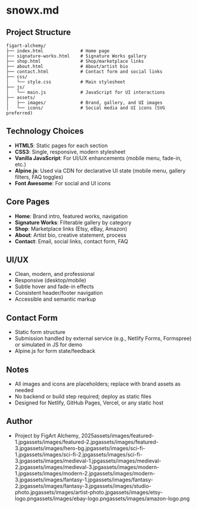# snowx.md

## Project Structure

```
figart-alchemy/
├── index.html              # Home page
├── signature-works.html    # Signature Works gallery
├── shop.html               # Shop/marketplace links
├── about.html              # About/artist bio
├── contact.html            # Contact form and social links
├── css/
│   └── style.css           # Main stylesheet
├── js/
│   └── main.js             # JavaScript for UI interactions
├── assets/
│   ├── images/             # Brand, gallery, and UI images
│   └── icons/              # Social media and UI icons (SVG preferred)
```

## Technology Choices

- **HTML5**: Static pages for each section
- **CSS3**: Single, responsive, modern stylesheet
- **Vanilla JavaScript**: For UI/UX enhancements (mobile menu, fade-in, etc.)
- **Alpine.js**: Used via CDN for declarative UI state (mobile menu, gallery filters, FAQ toggles)
- **Font Awesome**: For social and UI icons

## Core Pages

- **Home**: Brand intro, featured works, navigation
- **Signature Works**: Filterable gallery by category
- **Shop**: Marketplace links (Etsy, eBay, Amazon)
- **About**: Artist bio, creative statement, process
- **Contact**: Email, social links, contact form, FAQ

## UI/UX

- Clean, modern, and professional
- Responsive (desktop/mobile)
- Subtle hover and fade-in effects
- Consistent header/footer navigation
- Accessible and semantic markup

## Contact Form

- Static form structure
- Submission handled by external service (e.g., Netlify Forms, Formspree) or simulated in JS for demo
- Alpine.js for form state/feedback

## Notes

- All images and icons are placeholders; replace with brand assets as needed
- No backend or build step required; deploy as static files
- Designed for Netlify, GitHub Pages, Vercel, or any static host

## Author

- Project by FigArt Alchemy, 2025assets/images/featured-1.jpgassets/images/featured-2.jpgassets/images/featured-3.jpgassets/images/hero-bg.jpgassets/images/sci-fi-1.jpgassets/images/sci-fi-2.jpgassets/images/sci-fi-3.jpgassets/images/medieval-1.jpgassets/images/medieval-2.jpgassets/images/medieval-3.jpgassets/images/modern-1.jpgassets/images/modern-2.jpgassets/images/modern-3.jpgassets/images/fantasy-1.jpgassets/images/fantasy-2.jpgassets/images/fantasy-3.jpgassets/images/studio-photo.jpgassets/images/artist-photo.jpgassets/images/etsy-logo.pngassets/images/ebay-logo.pngassets/images/amazon-logo.png